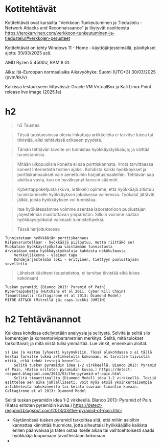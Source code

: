 # Kotitehtävät

Kotitehtävät ovat kurssilta "Verkkoon Tunkeutuminen ja Tiedustelu - Network Attacks and Reconnaissance" ja löytyvät osoitteesta https://terokarvinen.com/verkkoon-tunkeutuminen-ja-tiedustelu/#verkkojen-perusteet 

Kotitehtävät on tehty Windows 11 - Home - käyttöjärjestelmällä, päivitykset ajettu 30/03/2025 asti.

AMD Ryzen 5 4500U, RAM 8 Gt.

Aika: Itä-Euroopan normaaliaika Aikavyöhyke: Suomi (UTC+3) 30/03/2025 (pvm/kk/v)

Kaikissa testaukseen liittyvässä: Oracle VM VirtualBox ja Kali Linux Point release live image (2025.1a)

# h2
> h2 Taustaa

> Tässä taustaosiossa olevia linkattuja artikkeleita ei tarvitse lukea tai tiivistää, ellei tehtävissä erikseen pyydetä.

> Tämän tehtävän tavoite on tunnistaa hyökkäystyökaluja; ja välttää tunnistamista.

> Mitään ulkopuolisia koneita ei saa porttiskannata. Irrota tarvittaessa koneet Internetistä testien ajaksi. Kohdista kaikki hyökkäykset ja porttiskannaukset vain annettuihin harjoitusmaaleihin. Tehtävän saa aloittaa vasta, kun on hyväksynyt kurssin säännöt.

> Kybertappoketjusta (kuva, artikkeli) opimme, että hyökkääjä altistuu tunnistamiselle hyökkäyksen jokaisessa vaiheessa. Työkalut jättävät jälkiä, joista hyökkäyksen voi tunnistaa.

> Itse hyökätessämme voimme asentaa laboratorioon puolustajan järjestelmää muistuttavan ympäristön. Silloin voimme säätää hyökkäystyökalut vaikeasti tunnistettaviksi.

> Tässä harjoituksessa

    Tunnistetaan hyökkääjän porttiskannaus
    Kilpavarustellaan - hyökkääjä piiloutuu, mutta riittäkö se?
    Muokataan hyökkäystyökalua väistämään tunnistusta
    Arvioidaan omia hyökkäystyökaluja kahdesta näkökulmasta
        Verkkoliikenne - yleinen tapa
        Kohdejärjestelmän loki - erityinen, tiettyyn puolustajaan sovellettu

> Läheiset käsitteet (taustatietoa, ei tarvitse tiivistää eikä lukea kokonaan)

    Tuskan pyramidi (Bianco 2013: Pyramid of Pain)
    Kybertappoketju (Hutchins et al 2011: Cyber Kill Chain)
    Timanttimalli (Caltagirone et al 2013: Diamond Model)
    MITRE ATT&CK (Mitrellä jäi caps-lockki JUMIIN)

# h2 Tehtävänannot
Kaikissa kohdissa edellytetään analyysia ja selitystä. Selvitä ja selitä siis komentojen ja komentoriviparametrien merkitys. Selitä, mitä tulokset tarkoittavat; ja mitä niistä tulisi ymmärtää. Lue vinkit, ennenkuin aloitat.

    x) Lue ja vastaa lyhyesti kysymyksiin. Tässä alakohdassa x ei tällä kertaa tarvitse lukea artikkeleita kokonaan, ei tarvitse tiivistää niitä, eikä tehdä testejä koneella.
        Selitä tuskan pyramidin idea 1-2 virkkeellä. Bianco 2013: Pyramid of Pain. (Katso eritoten pyramidin kuvaa.) https://detect-respond.blogspot.com/2013/03/the-pyramid-of-pain.html
        Selitä timanttimallin (Diamond Model) idea 1-2 virkkeellä. Tekijä esittelee sen aika juhlallisesti, voit myös etsiä yksinkertaisempia artikkeleita hakukoneella tai kelata suoraan timantin kuvaan. Caltagirone et al 2013: Diamond Model

Selitä tuskan pyramidin idea 1-2 virkkeellä. Bianco 2013: Pyramid of Pain. (Katso eritoten pyramidin kuvaa.) https://detect-respond.blogspot.com/2013/03/the-pyramid-of-pain.html
- Käytännössä tuskan pyramidi tarkoittaa sitä, että mihin asioihin kannattaa kiinnittää huomiota, jotta aiheuttaisi hyökkääjälle kaikista eniten päänvaivaa ja täten ostaa itselle aikaa tai vaihtoehtoisesti saada hyökkääjä luopumaan tavoitteistaan kokonaan.
- 

